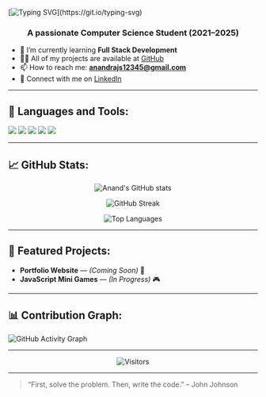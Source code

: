 [![Typing SVG](https://readme-typing-svg.herokuapp.com?font=Fira+Code&size=25&pause=1000&color=black&center=true&width=435&lines=Hi%2C+I'm+Anand+Yadav;A+passionate+CS+student+%F0%9F%91%91;Love+to+code+and+create!)](https://git.io/typing-svg)

<h3 align="center">A passionate Computer Science Student (2021–2025)</h3>

- 🌱 I’m currently learning **Full Stack Development**  
- 👨‍💻 All of my projects are available at [GitHub](https://github.com/anand028)  
- 📫 How to reach me: **anandrajs12345@gmail.com**  
- 🔗 Connect with me on [LinkedIn](https://linkedin.com/in/anand-yadav-6a13ab25a)

---

## 🚀 Languages and Tools:

<p align="left">
  <img src="https://img.shields.io/badge/JavaScript-F7DF1E?style=for-the-badge&logo=javascript&logoColor=black"/>
  <img src="https://img.shields.io/badge/TypeScript-007ACC?style=for-the-badge&logo=typescript&logoColor=white"/>
  <img src="https://img.shields.io/badge/C++-00599C?style=for-the-badge&logo=c%2B%2B&logoColor=white"/>
  <img src="https://img.shields.io/badge/HTML5-E34F26?style=for-the-badge&logo=html5&logoColor=white"/>
  <img src="https://img.shields.io/badge/CSS3-1572B6?style=for-the-badge&logo=css3&logoColor=white"/>
</p>

---

## 📈 GitHub Stats:

<p align="center">
  <img src="https://github-readme-stats.vercel.app/api?username=your-github-username&show_icons=true&theme=radical" alt="Anand's GitHub stats" />
</p>

<p align="center">
  <img src="https://github-readme-streak-stats.herokuapp.com/?user=your-github-username&theme=radical" alt="GitHub Streak" />
</p>

<p align="center">
  <img src="https://github-readme-stats.vercel.app/api/top-langs/?username=your-github-username&layout=compact&theme=radical" alt="Top Languages" />
</p>

---

## 📌 Featured Projects:

- **Portfolio Website** — *(Coming Soon)* 🚀  
- **JavaScript Mini Games** — *(In Progress)* 🎮

---

## 📊 Contribution Graph:

![GitHub Activity Graph](https://github-readme-activity-graph.cyclic.app/graph?username=anand028&theme=radical)

---

<p align="center">
  <img src="https://visitor-badge.laobi.icu/badge?page_id=anand028.anand028" alt="Visitors" />
</p>

---

> “First, solve the problem. Then, write the code.” – John Johnson

